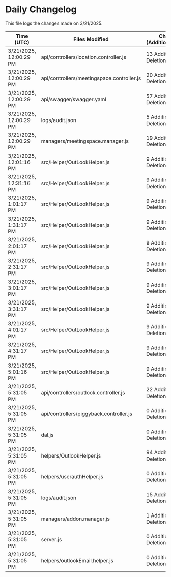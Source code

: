 # Daily Changelog

This file logs the changes made on 3/21/2025.

| Time (UTC)             | Files Modified                    | Changes (Addition/Deletion) |
|------------------------|-----------------------------------|-----------------------------|
| 3/21/2025, 12:00:29 PM | api/controllers/location.controller.js | 13 Additions & 0 Deletions |
| 3/21/2025, 12:00:29 PM | api/controllers/meetingspace.controller.js | 20 Additions & 0 Deletions |
| 3/21/2025, 12:00:29 PM | api/swagger/swagger.yaml | 57 Additions & 0 Deletions |
| 3/21/2025, 12:00:29 PM | logs/audit.json | 5 Additions & 5 Deletions |
| 3/21/2025, 12:00:29 PM | managers/meetingspace.manager.js | 19 Additions & 1 Deletions |
| 3/21/2025, 12:01:16 PM | src/Helper/OutLookHelper.js | 9 Additions & 9 Deletions|
| 3/21/2025, 12:31:16 PM | src/Helper/OutLookHelper.js | 9 Additions & 9 Deletions|
| 3/21/2025, 1:01:17 PM | src/Helper/OutLookHelper.js | 9 Additions & 9 Deletions|
| 3/21/2025, 1:31:17 PM | src/Helper/OutLookHelper.js | 9 Additions & 9 Deletions|
| 3/21/2025, 2:01:17 PM | src/Helper/OutLookHelper.js | 9 Additions & 9 Deletions|
| 3/21/2025, 2:31:17 PM | src/Helper/OutLookHelper.js | 9 Additions & 9 Deletions|
| 3/21/2025, 3:01:17 PM | src/Helper/OutLookHelper.js | 9 Additions & 9 Deletions|
| 3/21/2025, 3:31:17 PM | src/Helper/OutLookHelper.js | 9 Additions & 9 Deletions|
| 3/21/2025, 4:01:17 PM | src/Helper/OutLookHelper.js | 9 Additions & 9 Deletions|
| 3/21/2025, 4:31:17 PM | src/Helper/OutLookHelper.js | 9 Additions & 9 Deletions|
| 3/21/2025, 5:01:16 PM | src/Helper/OutLookHelper.js | 9 Additions & 9 Deletions|
| 3/21/2025, 5:31:05 PM | api/controllers/outlook.controller.js | 22 Additions & 16 Deletions|
| 3/21/2025, 5:31:05 PM | api/controllers/piggyback.controller.js | 0 Additions & 2 Deletions|
| 3/21/2025, 5:31:05 PM | dal.js | 0 Additions & 1 Deletions|
| 3/21/2025, 5:31:05 PM | helpers/OutlookHelper.js | 94 Additions & 145 Deletions|
| 3/21/2025, 5:31:05 PM | helpers/userauthHelper.js | 0 Additions & 1 Deletions|
| 3/21/2025, 5:31:05 PM | logs/audit.json | 15 Additions & 15 Deletions|
| 3/21/2025, 5:31:05 PM | managers/addon.manager.js | 1 Additions & 2 Deletions|
| 3/21/2025, 5:31:05 PM | server.js | 0 Additions & 3 Deletions|
| 3/21/2025, 5:31:05 PM | helpers/outlookEmail.helper.js | 0 Additions & 0 Deletions|
